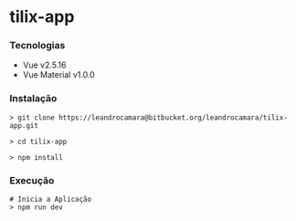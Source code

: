# tilix-app

### Tecnologias
* Vue v2.5.16
* Vue Material v1.0.0

### Instalação
    > git clone https://leandrocamara@bitbucket.org/leandrocamara/tilix-app.git

    > cd tilix-app

    > npm install

### Execução
    # Inicia a Aplicação
    > npm run dev
